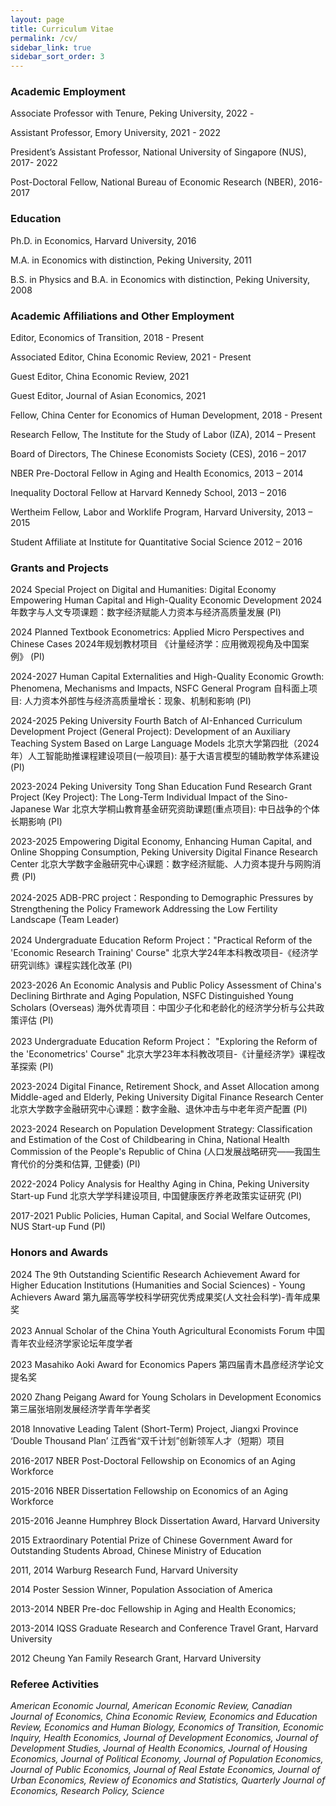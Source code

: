 ```yaml
---
layout: page
title: Curriculum Vitae
permalink: /cv/
sidebar_link: true
sidebar_sort_order: 3
---
```


### Academic Employment

Associate Professor with Tenure, Peking University, 2022 -

Assistant Professor, Emory University, 2021 - 2022

President’s Assistant Professor, National University of Singapore (NUS), 2017- 2022

Post-Doctoral Fellow, National Bureau of Economic Research (NBER), 2016-2017


### Education

Ph.D. in Economics, Harvard University, 2016

M.A. in Economics with distinction, Peking University, 2011

B.S. in Physics and B.A. in Economics with distinction, Peking University, 2008


### Academic Affiliations and Other Employment

Editor, Economics of Transition, 2018 - Present

Associated Editor, China Economic Review, 2021 - Present

Guest Editor, China Economic Review, 2021

Guest Editor, Journal of Asian Economics, 2021

Fellow, China Center for Economics of Human Development, 2018 - Present

Research Fellow, The Institute for the Study of Labor (IZA), 2014 – Present

Board of Directors, The Chinese Economists Society (CES), 2016 – 2017

NBER Pre-Doctoral Fellow in Aging and Health Economics, 2013 – 2014

Inequality Doctoral Fellow at Harvard Kennedy School, 2013 – 2016

Wertheim Fellow, Labor and Worklife Program, Harvard University, 2013 – 2015

Student Affiliate at Institute for Quantitative Social Science 2012 – 2016


### Grants and Projects
2024 Special Project on Digital and Humanities: Digital Economy Empowering Human Capital and High-Quality Economic Development 2024年数字与人文专项课题：数字经济赋能人力资本与经济高质量发展 (PI)

2024 Planned Textbook Econometrics: Applied Micro Perspectives and Chinese Cases 2024年规划教材项目 《计量经济学：应用微观视角及中国案例》 (PI)

2024-2027 Human Capital Externalities and High-Quality Economic Growth: Phenomena, Mechanisms and Impacts, NSFC  General Program 自科面上项目: 人力资本外部性与经济高质量增长：现象、机制和影响 (PI)

2024-2025 Peking University Fourth Batch of AI-Enhanced Curriculum Development Project (General Project): Development of an Auxiliary Teaching System Based on Large Language Models 北京大学第四批（2024年）人工智能助推课程建设项目(一般项目): 基于大语言模型的辅助教学体系建设 (PI)

2023-2024 Peking University Tong Shan Education Fund Research Grant Project (Key Project): The Long-Term Individual Impact of the Sino-Japanese War 北京大学桐山教育基金研究资助课题(重点项目): 中日战争的个体长期影响 (PI)

2023-2025 Empowering Digital Economy, Enhancing Human Capital, and Online Shopping Consumption, Peking University Digital Finance Research Center 北京大学数字金融研究中心课题：数字经济赋能、人力资本提升与网购消费 (PI)

2024-2025 ADB-PRC project：Responding to Demographic Pressures by Strengthening the Policy Framework Addressing the Low Fertility Landscape (Team Leader)

2024 Undergraduate Education Reform Project："Practical Reform of the 'Economic Research Training' Course"  北京大学24年本科教改项目-《经济学研究训练》课程实践化改革  (PI)

2023-2026 An Economic Analysis and Public Policy Assessment of China's Declining Birthrate and Aging Population, NSFC Distinguished Young Scholars (Overseas) 海外优青项目：中国少子化和老龄化的经济学分析与公共政策评估 (PI)

2023 Undergraduate Education Reform Project： "Exploring the Reform of the 'Econometrics' Course" 北京大学23年本科教改项目-《计量经济学》课程改革探索  (PI)

2023-2024 Digital Finance, Retirement Shock, and Asset Allocation among Middle-aged and Elderly, Peking University Digital Finance Research Center 北京大学数字金融研究中心课题：数字金融、退休冲击与中老年资产配置 (PI)

2023-2024 Research on Population Development Strategy: Classification and Estimation of the Cost of Childbearing in China, National Health Commission of the People's Republic of China (人口发展战略研究——我国生育代价的分类和估算, 卫健委) (PI) 

2022-2024 Policy Analysis for Healthy Aging in China, Peking University Start-up Fund 北京大学学科建设项目, 中国健康医疗养老政策实证研究 (PI)

2017-2021 Public Policies, Human Capital, and Social Welfare Outcomes, NUS Start-up Fund (PI)

### Honors and Awards  
2024 The 9th Outstanding Scientific Research Achievement Award for Higher Education Institutions (Humanities and Social Sciences) - Young Achievers Award 第九届高等学校科学研究优秀成果奖(人文社会科学)-青年成果奖

2023 Annual Scholar of the China Youth Agricultural Economists Forum 中国青年农业经济学家论坛年度学者

2023 Masahiko Aoki Award for Economics Papers 第四届青木昌彦经济学论文提名奖

2020 Zhang Peigang Award for Young Scholars in Development Economics 第三届张培刚发展经济学青年学者奖

2018 Innovative Leading Talent (Short-Term) Project, Jiangxi Province ‘Double Thousand Plan’ 江西省“双千计划”创新领军人才（短期）项目

2016-2017 NBER Post-Doctoral Fellowship on Economics of an Aging Workforce

2015-2016 NBER Dissertation Fellowship on Economics of an Aging Workforce

2015-2016 Jeanne Humphrey Block Dissertation Award, Harvard University

2015 Extraordinary Potential Prize of Chinese Government Award for Outstanding Students Abroad, Chinese Ministry of Education

2011, 2014 Warburg Research Fund, Harvard University

2014 Poster Session Winner, Population Association of America

2013-2014 NBER Pre-doc Fellowship in Aging and Health Economics;

2013-2014 IQSS Graduate Research and Conference Travel Grant, Harvard University

2012 Cheung Yan Family Research Grant, Harvard University

### Referee Activities
*American Economic Journal, American Economic Review, Canadian Journal of Economics, China Economic Review, Economics and Education Review, Economics and Human Biology, Economics of Transition, Economic Inquiry, Health Economics, Journal of Development Economics, Journal of Development Studies, Journal of Health Economics, Journal of Housing Economics, Journal of Political Economy, Journal of Population Economics, Journal of Public Economics, Journal of Real Estate Economics, Journal of Urban Economics, Review of Economics and Statistics, Quarterly Journal of Economics, Research Policy, Science*
